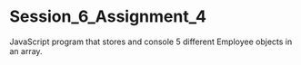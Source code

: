 # Session_6_Assignment_4
JavaScript program that stores and console 5 different Employee objects in an array.
